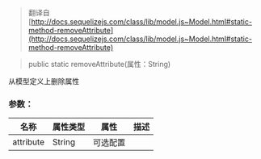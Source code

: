 > 翻译自 [http://docs.sequelizejs.com/class/lib/model.js~Model.html#static-method-removeAttribute](http://docs.sequelizejs.com/class/lib/model.js~Model.html#static-method-removeAttribute)

> public static removeAttribute(属性：String)

从模型定义上删除属性

### 参数：
名称 | 属性类型 | 属性 | 描述
-- | -- | -- | --
attribute | String | 可选配置